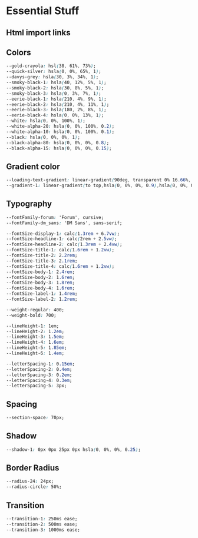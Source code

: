 # Essential Stuff
## Html import links
<link rel="preconnect" href="https://fonts.googleapis.com">
<link rel="preconnect" href="https://fonts.gstatic.com" crossorigin>
<link href="https://fonts.googleapis.com/css2?family=DM+Sans:wght@400;700&family=Forum&display=swap" rel="stylesheet">
<script type="module" src="https://unpkg.com/ionicons@5.5.2/dist/ionicons/ionicons.esm.js"></script>
<script nomodule src="https://unpkg.com/ionicons@5.5.2/dist/ionicons/ionicons.js"></script>

## Colors

``` css
--gold-crayola: hsl(38, 61%, 73%);
--quick-silver: hsla(0, 0%, 65%, 1);
--davys-grey: hsla(30, 3%, 34%, 1);
--smoky-black-1: hsla(40, 12%, 5%, 1);
--smoky-black-2: hsla(30, 8%, 5%, 1);
--smoky-black-3: hsla(0, 3%, 7%, 1);
--eerie-black-1: hsla(210, 4%, 9%, 1);
--eerie-black-2: hsla(210, 4%, 11%, 1);
--eerie-black-3: hsla(180, 2%, 8%, 1);
--eerie-black-4: hsla(0, 0%, 13%, 1);
--white: hsla(0, 0%, 100%, 1);
--white-alpha-20: hsla(0, 0%, 100%, 0.2);
--white-alpha-10: hsla(0, 0%, 100%, 0.1);
--black: hsla(0, 0%, 0%, 1);
--black-alpha-80: hsla(0, 0%, 0%, 0.8);
--black-alpha-15: hsla(0, 0%, 0%, 0.15);
```

## Gradient color

``` css
--loading-text-gradient: linear-gradient(90deg, transparent 0% 16.66%, var(--smoky-black-3) 33.33% 50%,  transparent 66.66% 75%);
--gradient-1: linear-gradient(to top,hsla(0, 0%, 0%, 0.9),hsla(0, 0%, 0%, 0.7),transparent);
```

## Typography

``` css
--fontFamily-forum: 'Forum', cursive;
--fontFamily-dm_sans: 'DM Sans', sans-serif;

--fontSize-display-1: calc(1.3rem + 6.7vw);
--fontSize-headline-1: calc(2rem + 2.5vw);
--fontSize-headline-2: calc(1.3rem + 2.4vw);
--fontSize-title-1: calc(1.6rem + 1.2vw);
--fontSize-title-2: 2.2rem;
--fontSize-title-3: 2.1rem;
--fontSize-title-4: calc(1.6rem + 1.2vw);
--fontSize-body-1: 2.4rem;
--fontSize-body-2: 1.6rem;
--fontSize-body-3: 1.8rem;
--fontSize-body-4: 1.6rem;
--fontSize-label-1: 1.4rem;
--fontSize-label-2: 1.2rem;

--weight-regular: 400;
--weight-bold: 700;

--lineHeight-1: 1em;
--lineHeight-2: 1.2em;
--lineHeight-3: 1.5em;
--lineHeight-4: 1.6em;
--lineHeight-5: 1.85em;
--lineHeight-6: 1.4em;

--letterSpacing-1: 0.15em;
--letterSpacing-2: 0.4em;
--letterSpacing-3: 0.2em;
--letterSpacing-4: 0.3em;
--letterSpacing-5: 3px;
```

## Spacing

``` css
--section-space: 70px;
```

## Shadow

``` css
--shadow-1: 0px 0px 25px 0px hsla(0, 0%, 0%, 0.25);
```

## Border Radius

``` css
--radius-24: 24px;
--radius-circle: 50%;
```

## Transition

``` css
--transition-1: 250ms ease;
--transition-2: 500ms ease;
--transition-3: 1000ms ease;
```
